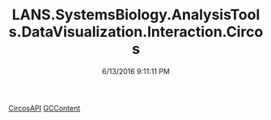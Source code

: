 ﻿---
title: LANS.SystemsBiology.AnalysisTools.DataVisualization.Interaction.Circos
date: 6/13/2016 9:11:11 PM
---

[CircosAPI](T-LANS.SystemsBiology.AnalysisTools.DataVisualization.Interaction.Circos.CircosAPI.html)
[GCContent](T-LANS.SystemsBiology.AnalysisTools.DataVisualization.Interaction.Circos.GCContent.html)
